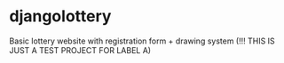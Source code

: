 djangolottery
=============

Basic lottery website with registration form + drawing system (!!! THIS IS JUST A TEST PROJECT FOR LABEL A)
